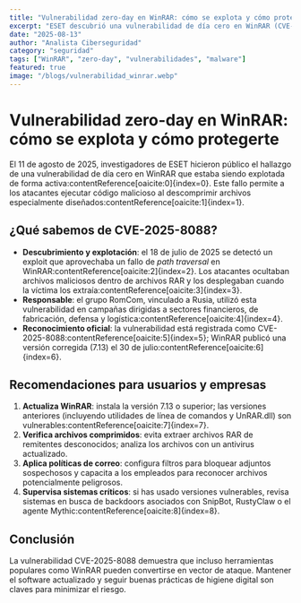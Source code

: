 ```yaml
---
title: "Vulnerabilidad zero-day en WinRAR: cómo se explota y cómo protegerte"
excerpt: "ESET descubrió una vulnerabilidad de día cero en WinRAR (CVE-2025-8088) que ya está siendo explotada por el grupo RomCom. Aprende cómo funciona y qué medidas tomar."
date: "2025-08-13"
author: "Analista Ciberseguridad"
category: "seguridad"
tags: ["WinRAR", "zero-day", "vulnerabilidades", "malware"]
featured: true
image: "/blogs/vulnerabilidad_winrar.webp"
---
```


# Vulnerabilidad zero-day en WinRAR: cómo se explota y cómo protegerte

El 11 de agosto de 2025, investigadores de ESET hicieron público el hallazgo de una vulnerabilidad de día cero en WinRAR que estaba siendo explotada de forma activa:contentReference[oaicite:0]{index=0}. Este fallo permite a los atacantes ejecutar código malicioso al descomprimir archivos especialmente diseñados:contentReference[oaicite:1]{index=1}.

## ¿Qué sabemos de CVE-2025-8088?

- **Descubrimiento y explotación**: el 18 de julio de 2025 se detectó un exploit que aprovechaba un fallo de *path traversal* en WinRAR:contentReference[oaicite:2]{index=2}. Los atacantes ocultaban archivos maliciosos dentro de archivos RAR y los desplegaban cuando la víctima los extraía:contentReference[oaicite:3]{index=3}.
- **Responsable**: el grupo RomCom, vinculado a Rusia, utilizó esta vulnerabilidad en campañas dirigidas a sectores financieros, de fabricación, defensa y logística:contentReference[oaicite:4]{index=4}.
- **Reconocimiento oficial**: la vulnerabilidad está registrada como CVE-2025-8088:contentReference[oaicite:5]{index=5}; WinRAR publicó una versión corregida (7.13) el 30 de julio:contentReference[oaicite:6]{index=6}.

## Recomendaciones para usuarios y empresas

1. **Actualiza WinRAR**: instala la versión 7.13 o superior; las versiones anteriores (incluyendo utilidades de línea de comandos y UnRAR.dll) son vulnerables:contentReference[oaicite:7]{index=7}.
2. **Verifica archivos comprimidos**: evita extraer archivos RAR de remitentes desconocidos; analiza los archivos con un antivirus actualizado.
3. **Aplica políticas de correo**: configura filtros para bloquear adjuntos sospechosos y capacita a los empleados para reconocer archivos potencialmente peligrosos.
4. **Supervisa sistemas críticos**: si has usado versiones vulnerables, revisa sistemas en busca de backdoors asociados con SnipBot, RustyClaw o el agente Mythic:contentReference[oaicite:8]{index=8}.

## Conclusión

La vulnerabilidad CVE-2025-8088 demuestra que incluso herramientas populares como WinRAR pueden convertirse en vector de ataque. Mantener el software actualizado y seguir buenas prácticas de higiene digital son claves para minimizar el riesgo.
